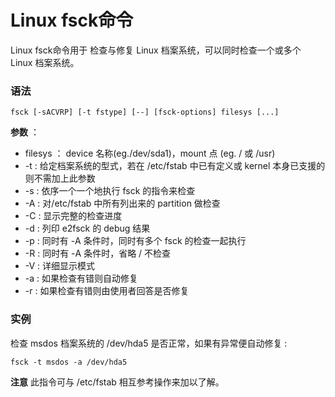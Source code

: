 
# Linux fsck命令



Linux fsck命令用于 检查与修复 Linux 档案系统，可以同时检查一个或多个 Linux 档案系统。

### 语法

```
fsck [-sACVRP] [-t fstype] [--] [fsck-options] filesys [...]
```

**参数** ：

*   filesys ： device 名称(eg./dev/sda1)，mount 点 (eg. / 或 /usr)
*   -t : 给定档案系统的型式，若在 /etc/fstab 中已有定义或 kernel 本身已支援的则不需加上此参数
*   -s : 依序一个一个地执行 fsck 的指令来检查
*   -A : 对/etc/fstab 中所有列出来的 partition 做检查
*   -C : 显示完整的检查进度
*   -d : 列印 e2fsck 的 debug 结果
*   -p : 同时有 -A 条件时，同时有多个 fsck 的检查一起执行
*   -R : 同时有 -A 条件时，省略 / 不检查
*   -V : 详细显示模式
*   -a : 如果检查有错则自动修复
*   -r : 如果检查有错则由使用者回答是否修复

### 实例

检查 msdos 档案系统的 /dev/hda5 是否正常，如果有异常便自动修复 :

```
fsck -t msdos -a /dev/hda5
```

**注意** 此指令可与 /etc/fstab 相互参考操作来加以了解。



